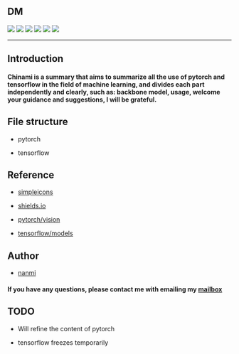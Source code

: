 ## DM
![](https://img.shields.io/badge/chinami-v1.0-red) ![](https://img.shields.io/badge/build-doing-yellow) ![](https://img.shields.io/badge/python-v3.5-brightgreen) ![](https://img.shields.io/badge/Tensorflow-v1.14.0-informational) ![](https://img.shields.io/badge/Pytorch-v1.4.0-informational) ![](https://img.shields.io/badge/Platform-linux-informational)

----

## Introduction

#### **Chinami** is a summary that aims to summarize all the use of pytorch and tensorflow in the field of machine learning, and divides each part independently and clearly, such as: backbone model, usage, welcome your guidance and suggestions, I will be grateful.

## File structure
* pytorch

* tensorflow 


## Reference
* [simpleicons](https://simpleicons.org/)

* [shields.io](https://shields.io/#/)

* [pytorch/vision](https://github.com/pytorch/vision)

* [tensorflow/models](https://github.com/tensorflow/models)

## Author

* [nanmi](https://github.com/nanmi)

#### If you have any questions, please contact me with emailing my [mailbox](yueshangChang@gmail.com)

## TODO

* Will refine the content of pytorch

* tensorflow freezes temporarily
